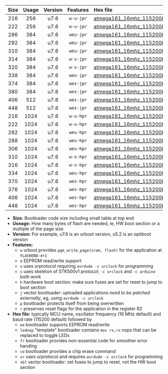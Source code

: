 |Size|Usage|Version|Features|Hex file|
|:-:|:-:|:-:|:-:|:--|
|216|256|u7.6|`w-u-jpr`|[atmega161_16mhz_115200bps_ur_vbl.hex](https://raw.githubusercontent.com/stefanrueger/urboot/main/atmega161_16mhz_115200bps_ur_vbl.hex)|
|222|256|u7.6|`w-u-jpr`|[atmega161_16mhz_115200bps_lednop_ur_vbl.hex](https://raw.githubusercontent.com/stefanrueger/urboot/main/atmega161_16mhz_115200bps_lednop_ur_vbl.hex)|
|286|384|u7.6|`weu-jpr`|[atmega161_16mhz_115200bps_ee_ur_vbl.hex](https://raw.githubusercontent.com/stefanrueger/urboot/main/atmega161_16mhz_115200bps_ee_ur_vbl.hex)|
|292|384|u7.6|`weu-jpr`|[atmega161_16mhz_115200bps_ee_lednop_ur_vbl.hex](https://raw.githubusercontent.com/stefanrueger/urboot/main/atmega161_16mhz_115200bps_ee_lednop_ur_vbl.hex)|
|310|384|u7.6|`weu-jpr`|[atmega161_16mhz_115200bps_ee_lednop_fr_ur_vbl.hex](https://raw.githubusercontent.com/stefanrueger/urboot/main/atmega161_16mhz_115200bps_ee_lednop_fr_ur_vbl.hex)|
|314|384|u7.6|`w-s-jpr`|[atmega161_16mhz_115200bps_vbl.hex](https://raw.githubusercontent.com/stefanrueger/urboot/main/atmega161_16mhz_115200bps_vbl.hex)|
|320|384|u7.6|`w-s-jpr`|[atmega161_16mhz_115200bps_lednop_vbl.hex](https://raw.githubusercontent.com/stefanrueger/urboot/main/atmega161_16mhz_115200bps_lednop_vbl.hex)|
|338|384|u7.6|`weu-jpr`|[atmega161_16mhz_115200bps_ee_lednop_fr_ce_ur_vbl.hex](https://raw.githubusercontent.com/stefanrueger/urboot/main/atmega161_16mhz_115200bps_ee_lednop_fr_ce_ur_vbl.hex)|
|374|384|u7.6|`wes-jpr`|[atmega161_16mhz_115200bps_ee_vbl.hex](https://raw.githubusercontent.com/stefanrueger/urboot/main/atmega161_16mhz_115200bps_ee_vbl.hex)|
|380|384|u7.6|`wes-jpr`|[atmega161_16mhz_115200bps_ee_lednop_vbl.hex](https://raw.githubusercontent.com/stefanrueger/urboot/main/atmega161_16mhz_115200bps_ee_lednop_vbl.hex)|
|406|512|u7.6|`wes-jpr`|[atmega161_16mhz_115200bps_ee_lednop_fr_vbl.hex](https://raw.githubusercontent.com/stefanrueger/urboot/main/atmega161_16mhz_115200bps_ee_lednop_fr_vbl.hex)|
|448|512|u7.6|`wes-jpr`|[atmega161_16mhz_115200bps_ee_lednop_fr_ce_vbl.hex](https://raw.githubusercontent.com/stefanrueger/urboot/main/atmega161_16mhz_115200bps_ee_lednop_fr_ce_vbl.hex)|
|216|1024|u7.6|`w-u-hpr`|[atmega161_16mhz_115200bps_ur.hex](https://raw.githubusercontent.com/stefanrueger/urboot/main/atmega161_16mhz_115200bps_ur.hex)|
|222|1024|u7.6|`w-u-hpr`|[atmega161_16mhz_115200bps_lednop_ur.hex](https://raw.githubusercontent.com/stefanrueger/urboot/main/atmega161_16mhz_115200bps_lednop_ur.hex)|
|282|1024|u7.6|`weu-hpr`|[atmega161_16mhz_115200bps_ee_ur.hex](https://raw.githubusercontent.com/stefanrueger/urboot/main/atmega161_16mhz_115200bps_ee_ur.hex)|
|288|1024|u7.6|`weu-hpr`|[atmega161_16mhz_115200bps_ee_lednop_ur.hex](https://raw.githubusercontent.com/stefanrueger/urboot/main/atmega161_16mhz_115200bps_ee_lednop_ur.hex)|
|306|1024|u7.6|`weu-hpr`|[atmega161_16mhz_115200bps_ee_lednop_fr_ur.hex](https://raw.githubusercontent.com/stefanrueger/urboot/main/atmega161_16mhz_115200bps_ee_lednop_fr_ur.hex)|
|310|1024|u7.6|`w-s-hpr`|[atmega161_16mhz_115200bps.hex](https://raw.githubusercontent.com/stefanrueger/urboot/main/atmega161_16mhz_115200bps.hex)|
|316|1024|u7.6|`w-s-hpr`|[atmega161_16mhz_115200bps_lednop.hex](https://raw.githubusercontent.com/stefanrueger/urboot/main/atmega161_16mhz_115200bps_lednop.hex)|
|334|1024|u7.6|`weu-hpr`|[atmega161_16mhz_115200bps_ee_lednop_fr_ce_ur.hex](https://raw.githubusercontent.com/stefanrueger/urboot/main/atmega161_16mhz_115200bps_ee_lednop_fr_ce_ur.hex)|
|370|1024|u7.6|`wes-hpr`|[atmega161_16mhz_115200bps_ee.hex](https://raw.githubusercontent.com/stefanrueger/urboot/main/atmega161_16mhz_115200bps_ee.hex)|
|376|1024|u7.6|`wes-hpr`|[atmega161_16mhz_115200bps_ee_lednop.hex](https://raw.githubusercontent.com/stefanrueger/urboot/main/atmega161_16mhz_115200bps_ee_lednop.hex)|
|406|1024|u7.6|`wes-hpr`|[atmega161_16mhz_115200bps_ee_lednop_fr.hex](https://raw.githubusercontent.com/stefanrueger/urboot/main/atmega161_16mhz_115200bps_ee_lednop_fr.hex)|
|448|1024|u7.6|`wes-hpr`|[atmega161_16mhz_115200bps_ee_lednop_fr_ce.hex](https://raw.githubusercontent.com/stefanrueger/urboot/main/atmega161_16mhz_115200bps_ee_lednop_fr_ce.hex)|

- **Size:** Bootloader code size including small table at top end
- **Useage:** How many bytes of flash are needed, ie, HW boot section or a multiple of the page size
- **Version:** For example, u7.6 is an urboot version, o5.2 is an optiboot version
- **Features:**
  + `w` urboot provides `pgm_write_page(sram, flash)` for the application at `FLASHEND-4+1`
  + `e` EEPROM read/write support
  + `u` uses urprotocol requiring `avrdude -c urclock` for programming
  + `s` uses skeleton of STK500v1 protocol; `-c urclock` and `-c arduino` both work
  + `h` hardware boot section: make sure fuses are set for reset to jump to boot section
  + `j` vector bootloader: uploaded applications *need to be patched externally*, eg, using `avrdude -c urclock`
  + `p` bootloader protects itself from being overwritten
  + `r` preserves reset flags for the application in the register R2
- **Hex file:** typically MCU name, oscillator frequency (16 MHz default) and baud rate (115200 default) followed by
  + `ee` bootloader supports EEPROM read/write
  + `lednop` "template" bootloader contains `mov rx,rx` nops that can be replaced to toggle LEDs
  + `fr` bootloader provides non-essential code for smoother error handing
  + `ce` bootloader provides a chip erase command
  + `ur` uses urprotocol and requires `avrdude -c urclock` for programming
  + `vbl` vector bootloader: set fuses to jump to reset, not the HW boot section
